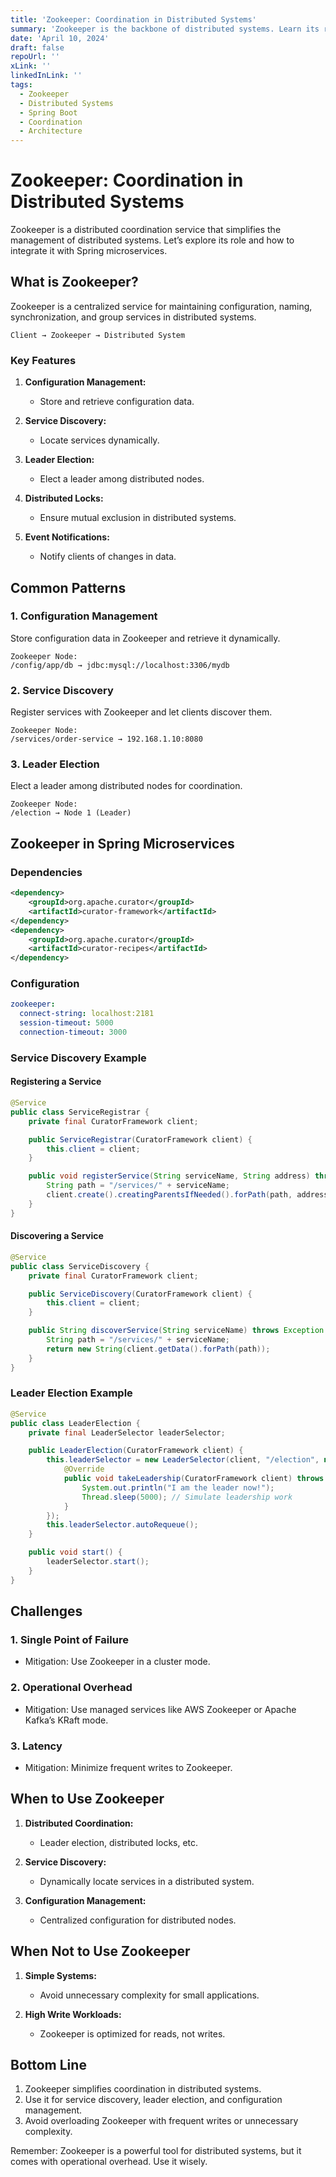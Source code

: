 ```yaml
---
title: 'Zookeeper: Coordination in Distributed Systems'
summary: 'Zookeeper is the backbone of distributed systems. Learn its role, common patterns, and Spring microservices integration.'
date: 'April 10, 2024'
draft: false
repoUrl: ''
xLink: ''
linkedInLink: ''
tags:
  - Zookeeper
  - Distributed Systems
  - Spring Boot
  - Coordination
  - Architecture
---
```


# Zookeeper: Coordination in Distributed Systems

Zookeeper is a distributed coordination service that simplifies the management of distributed systems. Let’s explore its role and how to integrate it with Spring microservices.

## What is Zookeeper?

Zookeeper is a centralized service for maintaining configuration, naming, synchronization, and group services in distributed systems.

```plaintext
Client → Zookeeper → Distributed System
```

### Key Features

1. **Configuration Management:**

   - Store and retrieve configuration data.

2. **Service Discovery:**

   - Locate services dynamically.

3. **Leader Election:**

   - Elect a leader among distributed nodes.

4. **Distributed Locks:**

   - Ensure mutual exclusion in distributed systems.

5. **Event Notifications:**
   - Notify clients of changes in data.

## Common Patterns

### 1. Configuration Management

Store configuration data in Zookeeper and retrieve it dynamically.

```plaintext
Zookeeper Node:
/config/app/db → jdbc:mysql://localhost:3306/mydb
```

### 2. Service Discovery

Register services with Zookeeper and let clients discover them.

```plaintext
Zookeeper Node:
/services/order-service → 192.168.1.10:8080
```

### 3. Leader Election

Elect a leader among distributed nodes for coordination.

```plaintext
Zookeeper Node:
/election → Node 1 (Leader)
```

## Zookeeper in Spring Microservices

### Dependencies

```xml
<dependency>
    <groupId>org.apache.curator</groupId>
    <artifactId>curator-framework</artifactId>
</dependency>
<dependency>
    <groupId>org.apache.curator</groupId>
    <artifactId>curator-recipes</artifactId>
</dependency>
```

### Configuration

```yaml
zookeeper:
  connect-string: localhost:2181
  session-timeout: 5000
  connection-timeout: 3000
```

### Service Discovery Example

#### Registering a Service

```java
@Service
public class ServiceRegistrar {
    private final CuratorFramework client;

    public ServiceRegistrar(CuratorFramework client) {
        this.client = client;
    }

    public void registerService(String serviceName, String address) throws Exception {
        String path = "/services/" + serviceName;
        client.create().creatingParentsIfNeeded().forPath(path, address.getBytes());
    }
}
```

#### Discovering a Service

```java
@Service
public class ServiceDiscovery {
    private final CuratorFramework client;

    public ServiceDiscovery(CuratorFramework client) {
        this.client = client;
    }

    public String discoverService(String serviceName) throws Exception {
        String path = "/services/" + serviceName;
        return new String(client.getData().forPath(path));
    }
}
```

### Leader Election Example

```java
@Service
public class LeaderElection {
    private final LeaderSelector leaderSelector;

    public LeaderElection(CuratorFramework client) {
        this.leaderSelector = new LeaderSelector(client, "/election", new LeaderSelectorListenerAdapter() {
            @Override
            public void takeLeadership(CuratorFramework client) throws Exception {
                System.out.println("I am the leader now!");
                Thread.sleep(5000); // Simulate leadership work
            }
        });
        this.leaderSelector.autoRequeue();
    }

    public void start() {
        leaderSelector.start();
    }
}
```

## Challenges

### 1. Single Point of Failure

- Mitigation: Use Zookeeper in a cluster mode.

### 2. Operational Overhead

- Mitigation: Use managed services like AWS Zookeeper or Apache Kafka’s KRaft mode.

### 3. Latency

- Mitigation: Minimize frequent writes to Zookeeper.

## When to Use Zookeeper

1. **Distributed Coordination:**

   - Leader election, distributed locks, etc.

2. **Service Discovery:**

   - Dynamically locate services in a distributed system.

3. **Configuration Management:**
   - Centralized configuration for distributed nodes.

## When Not to Use Zookeeper

1. **Simple Systems:**

   - Avoid unnecessary complexity for small applications.

2. **High Write Workloads:**
   - Zookeeper is optimized for reads, not writes.

## Bottom Line

1. Zookeeper simplifies coordination in distributed systems.
2. Use it for service discovery, leader election, and configuration management.
3. Avoid overloading Zookeeper with frequent writes or unnecessary complexity.

Remember: Zookeeper is a powerful tool for distributed systems, but it comes with operational overhead. Use it wisely.
